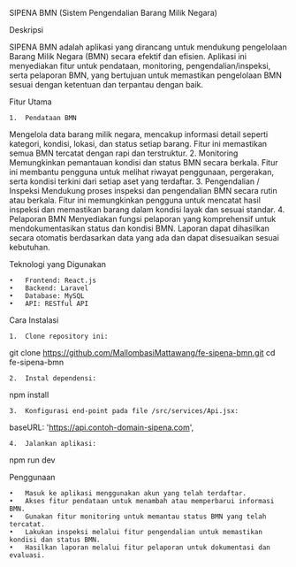 SIPENA BMN (Sistem Pengendalian Barang Milik Negara)

Deskripsi

SIPENA BMN adalah aplikasi yang dirancang untuk mendukung pengelolaan Barang Milik Negara (BMN) secara efektif dan efisien. Aplikasi ini menyediakan fitur untuk pendataan, monitoring, pengendalian/inspeksi, serta pelaporan BMN, yang bertujuan untuk memastikan pengelolaan BMN sesuai dengan ketentuan dan terpantau dengan baik.

Fitur Utama

	1.	Pendataan BMN
Mengelola data barang milik negara, mencakup informasi detail seperti kategori, kondisi, lokasi, dan status setiap barang. Fitur ini memastikan semua BMN tercatat dengan rapi dan terstruktur.
	2.	Monitoring
Memungkinkan pemantauan kondisi dan status BMN secara berkala. Fitur ini membantu pengguna untuk melihat riwayat penggunaan, pergerakan, serta kondisi terkini dari setiap aset yang terdaftar.
	3.	Pengendalian / Inspeksi
Mendukung proses inspeksi dan pengendalian BMN secara rutin atau berkala. Fitur ini memungkinkan pengguna untuk mencatat hasil inspeksi dan memastikan barang dalam kondisi layak dan sesuai standar.
	4.	Pelaporan BMN
Menyediakan fungsi pelaporan yang komprehensif untuk mendokumentasikan status dan kondisi BMN. Laporan dapat dihasilkan secara otomatis berdasarkan data yang ada dan dapat disesuaikan sesuai kebutuhan.

Teknologi yang Digunakan

	•	Frontend: React.js
	•	Backend: Laravel
	•	Database: MySQL
	•	API: RESTful API

Cara Instalasi

	1.	Clone repository ini:

git clone https://github.com/MallombasiMattawang/fe-sipena-bmn.git
cd fe-sipena-bmn


	2.	Instal dependensi:

npm install


	3.	Konfigurasi end-point pada file /src/services/Api.jsx:

baseURL: 'https://api.contoh-domain-sipena.com',


	4.	Jalankan aplikasi:

npm run dev



Penggunaan

	•	Masuk ke aplikasi menggunakan akun yang telah terdaftar.
	•	Akses fitur pendataan untuk menambah atau memperbarui informasi BMN.
	•	Gunakan fitur monitoring untuk memantau status BMN yang telah tercatat.
	•	Lakukan inspeksi melalui fitur pengendalian untuk memastikan kondisi dan status BMN.
	•	Hasilkan laporan melalui fitur pelaporan untuk dokumentasi dan evaluasi.

